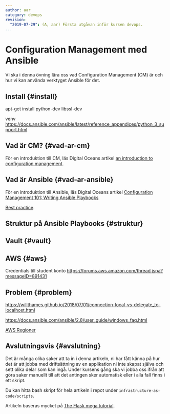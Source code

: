```yaml
---
author: aar
category: devops
revision:
  "2019-07-29": (A, aar) Första utgåvan inför kursen devops.
...
```

Configuration Management med Ansible
==================================


Vi ska i denna övning lära oss vad Configuration Management (CM) är och hur vi kan använda verktyget Ansible för det.

<!--more-->

## Install {#install}
apt-get install python-dev libssl-dev

venv
https://docs.ansible.com/ansible/latest/reference_appendices/python_3_support.html


## Vad är CM? {#vad-ar-cm}

För en introduktion till CM, läs Digital Oceans artikel [an introduction to configuration management](https://www.digitalocean.com/community/tutorials/an-introduction-to-configuration-management).



## Vad är Ansible {#vad-ar-ansible}

För en introduktion till Ansible, läs Digital Oceans artikel [Configuration Management 101: Writing Ansible Playbooks](https://www.digitalocean.com/community/tutorials/configuration-management-101-writing-ansible-playbooks)

[Best practice](https://docs.ansible.com/ansible/latest/user_guide/playbooks_best_practices.html).

## Struktur på Ansible Playbooks {#struktur}




## Vault {#vault}



## AWS {#aws}

Credentials till student konto https://forums.aws.amazon.com/thread.jspa?messageID=891431



## Problem {#problem}

https://willthames.github.io/2018/07/01/connection-local-vs-delegate_to-localhost.html

https://docs.ansible.com/ansible/2.8/user_guide/windows_faq.html

[AWS Regioner](https://docs.aws.amazon.com/general/latest/gr/rande.html#ec2_region)


Avslutningsvis {#avslutning}
--------------------------------------

Det är många olika saker att ta in i denna artikeln, ni har fått känna på hur det är att jobba med driftsättning av en applikation ni inte skapat själva och sett olika delar som kan ingå. Under kursens gång ska vi jobba oss ifrån att göra saker manuellt till att det antingen sker automatisk eller i alla fall finns i ett skript.

Du kan hitta bash skript för hela artikeln i repot under `infrastructure-as-code/scripts`.

Artikeln baseras mycket på [The Flask mega tutorial](https://blog.miguelgrinberg.com/post/the-flask-mega-tutorial-part-xvii-deployment-on-linux).
